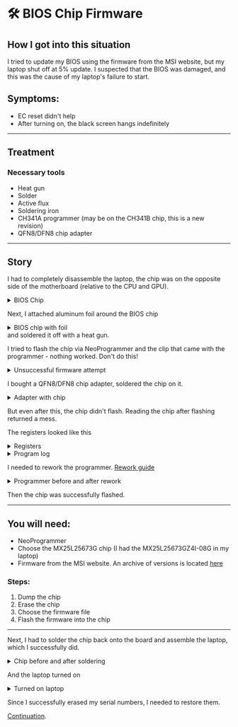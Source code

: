 # 🛠️ BIOS Chip Firmware

## How I got into this situation
I tried to update my BIOS using the firmware from the MSI website, but my laptop shut off at 5% update. I suspected that the BIOS was damaged, and this was the cause of my laptop's failure to start.

## Symptoms:
- EC reset didn't help
- After turning on, the black screen hangs indefinitely

---

## Treatment

### Necessary tools
- Heat gun
- Solder
- Active flux
- Soldering iron
- CH341A programmer (may be on the CH341B chip, this is a new revision)
- QFN8/DFN8 chip adapter

---

## Story

I had to completely disassemble the laptop, the chip was on the opposite side of the motherboard (relative to the CPU and GPU).
<details>
<summary>BIOS Chip</summary>

![View photo](../../images/board-close.jpg)
</details>

Next, I attached aluminum foil around the BIOS chip
<details>
<summary>BIOS chip with foil</summary>

![View photo 1](../../images/board-full.jpg)
![View photo 2](../../images/chip-close.jpg)
</details>
and soldered it off with a heat gun.

I tried to flash the chip via NeoProgrammer and the clip that came with the programmer - nothing worked. Don't do this!
<details>
<summary>Unsuccessful firmware attempt</summary>

![View photo](../../images/clip.jpg)
</details>

I bought a QFN8/DFN8 chip adapter, soldered the chip on it.
<details>
<summary>Adapter with chip</summary>

![View photo 1](../../images/stock-adapter.jpg)
![View photo 2](../../images/adapter.jpg)
</details>

But even after this, the chip didn't flash. Reading the chip after flashing returned a mess.

The registers looked like this
<details>
<summary>Registers</summary>

![View photo](../../images/regs.png)
</details>

<details>
<summary>Program log</summary>

```log

Programmer, for MCU, AVR, SPI FLASH/EEPROM, I2C, Microwire,2.2.0.10 (15.10.2021)
chiplist.dat Version: 29.09.2021
---------------------------------------------------------------------------
Currently selected: MX25L25673G [3.3V] 256 Mbits, 32 Mbytes
---------------------------------------------------------------------------
Using programmer: CH341 Black
0:43:25
Erasing flash...
The process can take more than a minute on large flash drives!
Success
Execution time: 00:00:03.417
Using programmer: CH341 Black
0:43:37
Reading flash... Main Memory
Success
Execution time: 00:04:45.732
CRC32 = 0xEA0DDEFA
Done
Using programmer: CH341 Black
0:51:13
Reading flash... Main Memory
Success
Execution time: 00:04:47.578
CRC32 = 0xFE5CF682
Done
Protection Register was: 01000000(0x40),
Protection Register became: 01000000(0x40),

```
</details>


I needed to rework the programmer. [Rework guide](../../docs/guide_ch341_ru.pdf)
<details>
<summary>Programmer before and after rework</summary>

![View photo before rework](../../images/prog-close.jpg)
![View photo after rework](../../images/fixed-prog-close.jpg)
</details>

Then the chip was successfully flashed.

---

## You will need:
- NeoProgrammer
- Choose the MX25L25673G chip (I had the MX25L25673GZ4I-08G in my laptop)
- Firmware from the MSI website. An archive of versions is located [here](ipfs_link)

### Steps:
1. Dump the chip
2. Erase the chip
3. Choose the firmware file
4. Flash the firmware into the chip

---

Next, I had to solder the chip back onto the board and assemble the laptop, which I successfully did.
<details>
<summary>Chip before and after soldering</summary>

![View photo before soldering](../../images/unsoldered-chip.jpg)
![View photo after soldering](../../images/soldered-chip.jpg)
</details>

And the laptop turned on
<details>
<summary>Turned on laptop</summary>

![View photo](../../images/laptop.jpg)
</details>

Since I successfully erased my serial numbers, I needed to restore them.

[Continuation](sn_restore_en.md).
